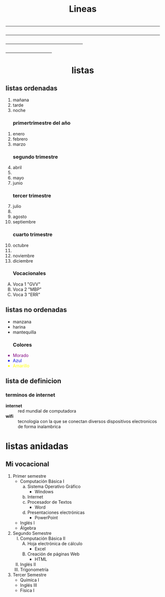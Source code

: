 <html>
<body>
<h1><center>Lineas</center><h1>
<hr>
<hr size="5" color="green">
<hr width="50%" align="left">
<hr size="10" color="pink" width="30%" algn="rigth">

<h1><center> listas</center></h1>
<h2> listas ordenadas</h2> 
<ol>
<li>mañana</li>
<li>tarde</li>
<li>noche</li>
</ol>

<ol><h3> primertrimestre del año</h3>
<li> enero</li>
<li>febrero</li>
<li>marzo</li>
</ol>

<ol><h3> segundo trimestre </h3>
<li value="4"> abril <li>
<li>mayo</li>
<li>junio</li>
</ol>

<ol><h3> tercer trimestre </h3>
<li value="7"> julio <li>
<li>agosto</li>
<li>septiembre</li>
</ol>

<ol><h3> cuarto trimestre </h3>
<li value="10"> octubre<li>
<li>noviembre</li>
<li>diciembre</li>
</ol>

<ol type="A"><h3> Vocacionales</h3>
<li>Voca 1 "GVV"</li>
<li>Voca 2 "MBP"</li>
<li> Voca 3 "ERR"</li>
</ol>

<h2> listas no ordenadas </h2>
<ul>
<li>manzana</li>
<li>harina</li>
<li>mantequilla</li>
</ul>

<ul type="square"><h3>Colores</h3>
<font color="purple"><li>Morado</li></font>
<font color="ligth blue"><li>Azul</li></font>
<font color= "yellow"><li>Amarillo</li></font>
</ul>

<h2> lista de definicion</h2>

<dl><h3>terminos de internet</h3>

<dt><b>internet</dt></b>
<dd> red mundial de computadora<dd>
<dt><b> wifi</dt></b>
<dd> tecnologia con la que se conectan diversos dispositivos electronicos de forma inalambrica</dd>
</dl>

<h1> listas anidadas</h1>
<h2>Mi vocacional</h2>
  <ol>
    <li>Primer semestre
      <ul>
        <li>Computación Básica I
          <ol type="a">
            <li>Sistema Operativo Gráfico
              <ul>
                <li>Windows</li>
              </ul>
            </li>
            <li>Internet</li>
            <li>Procesador de Textos
              <ul>
                <li>Word</li>
              </ul>
            </li>
            <li>Presentaciones electrónicas
              <ul>
                <li>PowerPoint</li>
              </ul>
            </li>
          </ol>
        </li>
        <li>Inglés I</li>
        <li>Álgebra</li>
      </ul>
    </li>
    <li>Segundo Semestre
      <ol type="I">
        <li>Computación Básica II
          <ol type="A">
            <li>Hoja electrónica de cálculo
              <ul>
                <li>Excel</li>
              </ul>
            </li>
            <li>Creación de páginas Web
              <ul>
                <li>HTML</li>
              </ul>
            </li>
          </ol>
        </li>
        <li>Inglés II</li>
        <li>Trigonometría</li>
      </ol>
    </li>
    <li>Tercer Semestre
      <ul>
        <li>Química I</li>
        <li>Inglés III</li>
        <li>Física I</li>
      </ul>
    </li>
  </ol>


</body>
</html>
